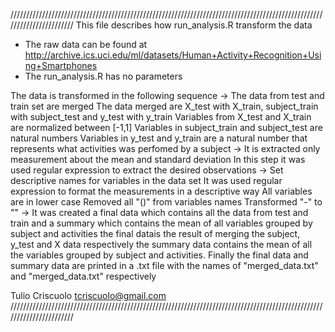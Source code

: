 ///////////////////////////////////////////////////////////////////////////////////////////////////////////////////////
  This file describes how run_analysis.R transform the data
  * The raw data can be found at http://archive.ics.uci.edu/ml/datasets/Human+Activity+Recognition+Using+Smartphones
  * The run_analysis.R has no parameters
  
  The data is transformed in the following sequence
   -> The data from test and train set are merged
        The data merged are X_test with X_train, subject_train with subject_test and y_test with y_train
        Variables from X_test and X_train are normalized between [-1,1]
        Variables in subject_train and subject_test are natural numbers
        Variables in y_test and y_train are a natural number that represents what activities was perfomed by a subject
   -> It is extracted only measurement about the mean and standard deviation
        In this step it was used regular expression to extract the desired observations
   -> Set descriptive names for variables in the data set
        It was used regular expression to format the measurements in a descriptive way
        All variables are in lower case
        Removed all "()" from variables names
        Transformed "-" to ""
    -> It was created a final data which contains all the data from test and train and a summary which contains the
       mean of all variables grouped by subject and activities
          the final datais the result of merging the subject, y_test and X data respectively 
          the summary data contains the mean of all the variables grouped by subject and activities.
          Finally the final data and summary data are printed in a .txt file with the names of 
          "merged_data.txt" and "merged_data.txt" respectively
          
Tulio Criscuolo
tcriscuolo@gmail.com
///////////////////////////////////////////////////////////////////////////////////////////////////////////////////////
  
  

  
  
  